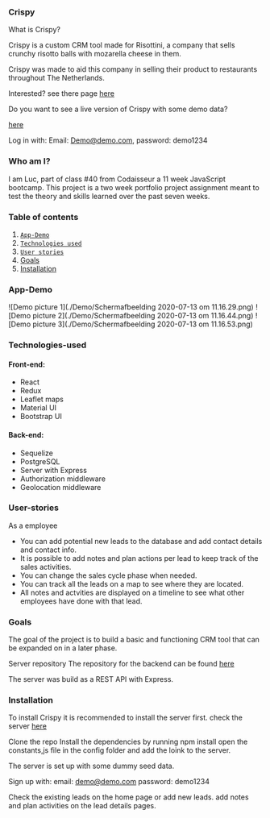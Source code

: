 
### Crispy 

What is Crispy?

Crispy is a custom CRM tool made for Risottini, a company that sells crunchy risotto balls with mozarella cheese in them. 

Crispy was made to aid this company in selling their product to restaurants throughout The Netherlands.

Interested? see there page [here](https://www.risottini.com/)

Do you want to see a live version of Crispy with some demo data?

[here](https://ecstatic-rosalind-f39297.netlify.app/)

Log in with:
Email: Demo@demo.com, password: demo1234

### Who am I?
I am Luc, part of class #40 from Codaisseur a 11 week JavaScript bootcamp.
This project is a two week portfolio project assignment meant to test the theory and skills learned over the past seven weeks. 

### Table of contents
 1. [`App-Demo`](#App-Demo)
 2. [`Technologies used`](#Technologies-used)
 3. [`User stories`](#User-stories)
 4. [Goals](#Goals)
 5. [Installation](#Installation)

### App-Demo

![Demo picture 1](./Demo/Schermafbeelding 2020-07-13 om 11.16.29.png)
![Demo picture 2](./Demo/Schermafbeelding 2020-07-13 om 11.16.44.png)
![Demo picture 3](./Demo/Schermafbeelding 2020-07-13 om 11.16.53.png)

### Technologies-used

#### Front-end:

 - React
 - Redux
 - Leaflet maps
 - Material UI
 - Bootstrap UI


#### Back-end:

 - Sequelize
 - PostgreSQL
 - Server with Express
 - Authorization middleware
 - Geolocation middleware

### User-stories

As a employee 
 - You can add potential new leads to the database and add contact details and contact info.
 - It is possible to add notes and plan actions per lead to keep track of the sales activities.
 - You can change the sales cycle phase when needed. 
 - You can track all the leads on a map to see where they are located. 
 - All notes and actvities are displayed on a timeline to see what other employees have done with that lead. 

### Goals

The goal of the project is to build a basic and functioning CRM tool that can be expanded on in a later phase. 

Server repository
The repository for the backend can be found [here](https://github.com/Luc-Govaarts/Risottini-CRM-Tool-Back)

The server was build as a REST API with Express.

### Installation

To install Crispy it is recommended to install the server first. check the server [here](https://github.com/Luc-Govaarts/Risottini-CRM-Tool-Back)

Clone the repo
Install the dependencies by running npm install
open the constants,js file in the config folder and add the loink to the server.

The server is set up with some dummy seed data.

Sign up with:
    email: demo@demo.com 
    password: demo1234

Check the existing leads on the home page or add new leads.
add notes and plan activities on the lead details pages. 